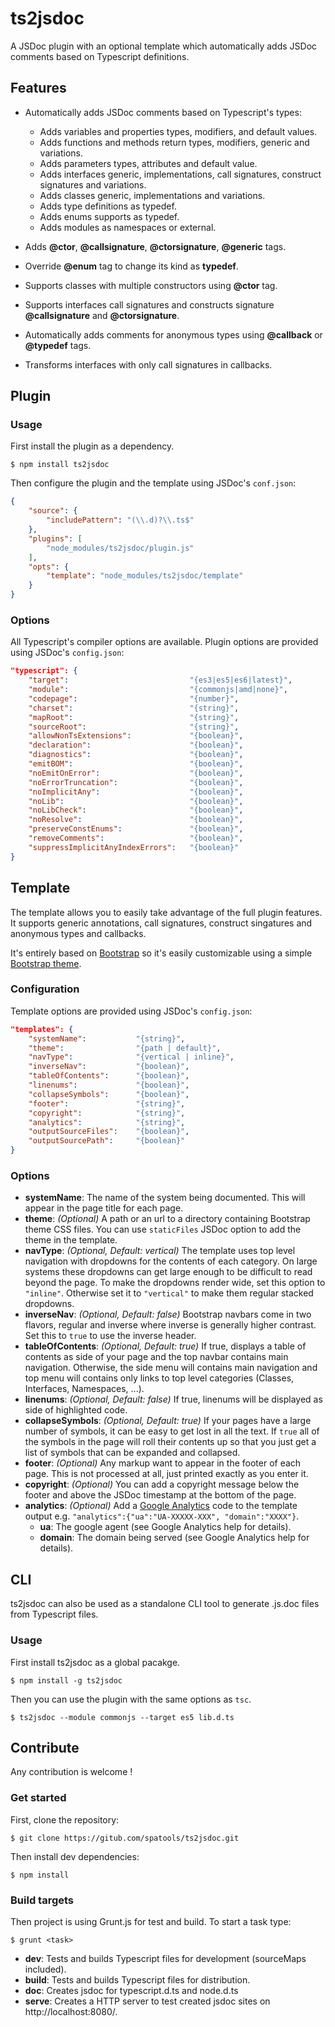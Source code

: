 # ts2jsdoc

A JSDoc plugin with an optional template which automatically adds JSDoc comments based on Typescript definitions.

## Features

 * Automatically adds JSDoc comments based on Typescript's types:
    * Adds variables and properties types, modifiers, and default values.
    * Adds functions and methods return types, modifiers, generic and variations.
    * Adds parameters types, attributes and default value.
    * Adds interfaces generic, implementations, call signatures, construct signatures and variations.
    * Adds classes generic, implementations and variations.
    * Adds type definitions as typedef.
    * Adds enums supports as typedef.
    * Adds modules as namespaces or external.


 * Adds __@ctor__, __@callsignature__, __@ctorsignature__, __@generic__ tags.
 * Override __@enum__ tag to change its kind as __typedef__.
 * Supports classes with multiple constructors using __@ctor__ tag.
 * Supports interfaces call signatures and constructs signature __@callsignature__ and __@ctorsignature__.
 * Automatically adds comments for anonymous types using __@callback__ or __@typedef__ tags.
 * Transforms interfaces with only call signatures in callbacks.

## Plugin

### Usage

First install the plugin as a dependency.

````console
$ npm install ts2jsdoc
````

Then configure the plugin and the template using JSDoc's `conf.json`:

````json
{
    "source": {
        "includePattern": "(\\.d)?\\.ts$"
    },
    "plugins": [
        "node_modules/ts2jsdoc/plugin.js"
    ],
    "opts": {
        "template": "node_modules/ts2jsdoc/template"
    }
}
````

### Options

All Typescript's compiler options are available.
Plugin options are provided using JSDoc's `config.json`:

````json
"typescript": {
    "target":                           "{es3|es5|es6|latest}",
    "module":                           "{commonjs|amd|none}",
    "codepage":                         "{number}",
    "charset":                          "{string}",
    "mapRoot":                          "{string}",
    "sourceRoot":                       "{string}",
    "allowNonTsExtensions":             "{boolean}",
    "declaration":                      "{boolean}",
    "diagnostics":                      "{boolean}",
    "emitBOM":                          "{boolean}",
    "noEmitOnError":                    "{boolean}",
    "noErrorTruncation":                "{boolean}",
    "noImplicitAny":                    "{boolean}",
    "noLib":                            "{boolean}",
    "noLibCheck":                       "{boolean}",
    "noResolve":                        "{boolean}",
    "preserveConstEnums":               "{boolean}",
    "removeComments":                   "{boolean}",
    "suppressImplicitAnyIndexErrors":   "{boolean}"
}
````

## Template

The template allows you to easily take advantage of the full plugin features. 
It supports generic annotations, call signatures, construct singatures and anonymous types and callbacks.

It's entirely based on [Bootstrap](http://getbootstrap.com) so it's easily customizable using a simple [Bootstrap theme](http://getbootstrap.com/customize/).

### Configuration
 
Template options are provided using JSDoc's `config.json`:

````json
"templates": {
    "systemName":           "{string}",
    "theme":                "{path | default}",
    "navType":              "{vertical | inline}",
    "inverseNav":           "{boolean}", 
    "tableOfContents":      "{boolean}",
    "linenums":             "{boolean}",
    "collapseSymbols":      "{boolean}",
    "footer":               "{string}",
    "copyright":            "{string}",
    "analytics":            "{string}",
    "outputSourceFiles":    "{boolean}",
    "outputSourcePath":     "{boolean}"
}
````

### Options

* __systemName__: The name of the system being documented. This will appear in the page title for each page.
* __theme__: _(Optional)_ A path or an url to a directory containing Bootstrap theme CSS files. You can use `staticFiles` JSDoc option to add the theme in the template.
* __navType__: _(Optional, Default: vertical)_ The template uses top level navigation with dropdowns for the contents of each category. On large systems these dropdowns can get large enough to be difficult to read beyond the page. To make the dropdowns render wide, set this option to `"inline"`. Otherwise set it to `"vertical"` to make them regular stacked dropdowns.
* __inverseNav__: _(Optional, Default: false)_ Bootstrap navbars come in two flavors, regular and inverse where inverse is generally higher contrast. Set this to `true` to use the inverse header.
* __tableOfContents__: _(Optional, Default: true)_ If true, displays a table of contents as side of your page and the top navbar contains main navigation. Otherwise, the side menu will contains main navigation and top menu will contains only links to top level categories (Classes, Interfaces, Namespaces, ...).
* __linenums__: _(Optional, Default: false)_ If true, linenums will be displayed as side of highlighted code.
* __collapseSymbols__: _(Optional, Default: true)_ If your pages have a large number of symbols, it can be easy to get lost in all the text. If `true` all of the symbols in the page will roll their contents up so that you just get a list of symbols that can be expanded and collapsed.
* __footer__: _(Optional)_ Any markup want to appear in the footer of each page. This is not processed at all, just printed exactly as you enter it.
* __copyright__: _(Optional)_ You can add a copyright message below the footer and above the JSDoc timestamp at the bottom of the page.
* __analytics__: _(Optional)_ Add a [Google Analytics](http://www.google.com/analytics) code to the template output e.g. `"analytics":{"ua":"UA-XXXXX-XXX", "domain":"XXXX"}`.
    * __ua__: The google agent (see Google Analytics help for details).
    * __domain__: The domain being served (see Google Analytics help for details).

## CLI

ts2jsdoc can also be used as a standalone CLI tool to generate .js.doc files from Typescript files.

### Usage

First install ts2jsdoc as a global pacakge.

```console
$ npm install -g ts2jsdoc
```

Then you can use the plugin with the same options as `tsc`.

```console
$ ts2jsdoc --module commonjs --target es5 lib.d.ts
```

## Contribute

Any contribution is welcome !

### Get started

First, clone the repository:

```console
$ git clone https://gitub.com/spatools/ts2jsdoc.git
```

Then install dev dependencies:

```console
$ npm install
```

### Build targets

Then project is using Grunt.js for test and build. To start a task type:

```console
$ grunt <task>
```

* __dev__: Tests and builds Typescript files for development (sourceMaps included).
* __build__: Tests and builds Typescript files for distribution.
* __doc__: Creates jsdoc for typescript.d.ts and node.d.ts
* __serve__: Creates a HTTP server to test created jsdoc sites on http://localhost:8080/.

